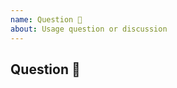 ```yaml
---
name: Question 🤔
about: Usage question or discussion
---
```


<!-- Please search existing issues to avoid creating duplicates. -->

## Question 🤔
<!-- Provide as much useful information as you can: -->


